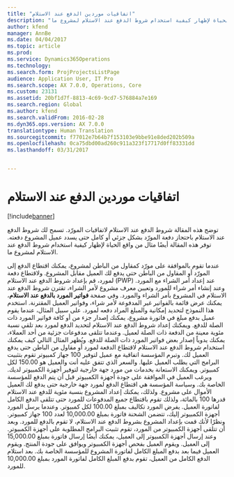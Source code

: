 ```yaml
---
title: "اتفاقيات موردين الدفع عند الاستلام"
description: "توضح هذه المقالة شروط الدفع عند الاستلام لاتفاقيات المورّد. تسمح لك شروط الدفع عند الاستلام باحتجاز دفعة المورّد بشكل جزئي أو كامل حتى يسدد عميل المشروع دفعته. توفر هذه المقالة أيضًا مثال من واقع الحياة لإظهار كيفية استخدام شروط الدفع عند الاستلام لمشروع ما."
author: kfend
manager: AnnBe
ms.date: 04/04/2017
ms.topic: article
ms.prod: 
ms.service: Dynamics365Operations
ms.technology: 
ms.search.form: ProjProjectsListPage
audience: Application User, IT Pro
ms.search.scope: AX 7.0.0, Operations, Core
ms.custom: 23131
ms.assetid: 20bf1d7f-8813-4c69-9cd7-576884a7e169
ms.search.region: Global
ms.author: kfend
ms.search.validFrom: 2016-02-28
ms.dyn365.ops.version: AX 7.0.0
translationtype: Human Translation
ms.sourcegitcommit: f77012e7b64b7f153103e9bbe91e8ded202b509a
ms.openlocfilehash: 0ca75dbd00ad260c911a323f17717d0ff83331dd
ms.lasthandoff: 03/31/2017


---
```


# <a name="pay-when-paid-vendor-agreements"></a>اتفاقيات موردين الدفع عند الاستلام

[!include[banner](../includes/banner.md)]


توضح هذه المقالة شروط الدفع عند الاستلام لاتفاقيات المورّد. تسمح لك شروط الدفع عند الاستلام باحتجاز دفعة المورّد بشكل جزئي أو كامل حتى يسدد عميل المشروع دفعته. توفر هذه المقالة أيضًا مثال من واقع الحياة لإظهار كيفية استخدام شروط الدفع عند الاستلام لمشروع ما.

عندما تقوم بالموافقة على مورّد كمقاول من الباطن لمشروع، يمكنك اقتطاع الدفع إلى المورّد أو المقاول من الباطن حتى يدفع لك العميل مقابل المشروع. ولاقتطاع دفعة لمورد، قم بإعداد شروط الدفع عند الاستلام (PWP) عند إعداد أمر الشراء مع المورد. وعند إنشاء أمر شراء للمورد وتعيين معرف مشروع لأمر الشراء، تقترن شروط الدفع عند الاستلام في المشروع بأمر الشراء والمورد. وفي صفحة **فواتير المورد بالدفع عند الاستلام**، يمكنك عرض قائمة بالفواتير غير المدفوعة لأمر شراء، وفواتير العميل المقترنة. استخدم هذا النموذج لتحديد إمكانية والمبلغ المراد دفعه لمورد. على سبيل المثال، عندما يقوم عميل بدفع مبلغ في فاتورة مشروع، يمكنك إصدار جزء من أو كافة فواتير المورد ذات الصلة للدفع. ويمكنك إعداد شروط الدفع عند الاستلام لتحديد الدفع لمورد بعد تلقي نسبة مئوية معينة من الدفعة ذات الصلة لعميل. وعندما تتلقى مدفوعات جزئية من أحد العملاء، يمكنك يدوياً إصدار بعض فواتير المورد ذات الصلة للدفع. ويُظهر المثال التالي كيف يمكنك استخدام شروط الدفع عند الاستلام لاقتطاع الدفعة لمورد أو مقاول من الباطن حتى يدفع العميل لك. وتبرم المؤسسة اتفاقية مع عميل لتوفير 100 جهاز كمبيوتر تقوم بتثبيت البرامج التي يطلب العميل عليها. والسعر الذي تتفق عليه أنت والعميل هو 150.00 لكل كمبيوتر. ويمكنك الاستعانة بخدمات من مورد جهة خارجية لتوفير أجهزة الكمبيوتر لديك. ويرغب العميل في الموافقة على جودة أجهزة الكمبيوتر قبل أن يتم الدفع للمؤسسة الخاصة بك. وسياسة المؤسسة هي اقتطاع الدفع لمورد جهة خارجية حتى يدفع لك العميل الأموال على مشروع. ولذلك، يمكنك إعداد المشروع بنسبة مئوية للدفع عند الاستلام قدرها 100 بالمائة، ولذلك تقوم باقتطاع جميع المدفوعات للمورد حتى تتلقى الدفع الكامل لفاتورة العميل. يفرض المورد تكاليف بمبلغ 100.00 لكل كمبيوتر. وعندما يرسل المورد أجهزة الكمبيوتر إليك، تتضمن الشحنة فاتورة بمبلغ 10,000.00 لعدد 100 جهاز كمبيوتر. ونظرًا لأنك قمت بإعداد المشروع بشروط الدفع عند الاستلام، لا تقوم بالدفع للمورد. وبعد أن تتلقى أجهزة الكمبيوتر من المورد، تقوم تثبيت البرامج المطلوبة على أجهزة الكمبيوتر. وعند إرسال أجهزة الكمبيوتر إلى العميل، يمكنك أيضًا إرسال فاتورة بمبلغ 15,000.00 إلى العميل. ويقوم العميل بفحص أجهزة الكمبيوتر ويوافق على جودة المنتج. ويقوم العميل فيما بعد بدفع المبلغ الكامل لفاتورة المشروع للمؤسسة الخاصة بك. بعد استلام الدفع الكامل من العميل، تقوم بدفع المبلغ الكامل لفاتورة المورد بمبلغ 10,000.00 للمورد.




